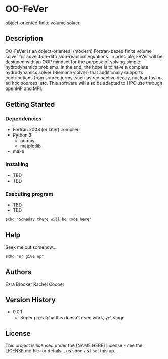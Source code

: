 # OO-FeVer

object-oriented finite volume solver.

## Description

OO-FeVer is an object-oriented, (modern) Fortran-based finite volume solver for advection-diffusion-reaction equations. In principle, FeVer will be designed with an OOP mindset for the purpose of solving simple hydrodynamics problems. In the end, the hope is to have a complete hydrodynamics solver (Riemann-solver) that additionally supports contributions from source terms, such as radioactive decay, nuclear fusion, ad hoc sources, etc. This software will also be adapted to HPC use through openMP and MPI.

## Getting Started

### Dependencies

* Fortran 2003 (or later) compiler.
* Python 3
    * numpy
    * matplotlib
* make

### Installing

* TBD
* TBD

### Executing program

* TBD
* TBD
```
echo "Someday there will be code here"
```

## Help

Seek me out somehow...
```
echo "or give up"
```

## Authors

Ezra Brooker
Rachel Cooper

<!-- ex. Dominique Pizzie   -->
<!-- ex. [@DomPizzie](https://twitter.com/dompizzie) -->

## Version History

* 0.0.1 
    * Super pre-alpha this doesn't even work, yet stage
<!-- * 0.1
    * Initial release coming eventually
 -->
## License

This project is licensed under the [NAME HERE] License - see the LICENSE.md file for details... as soon as I set this up...